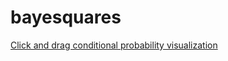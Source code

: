 # bayesquares

[Click and drag conditional probability visualization](https://tristantrim.github.io/bayesquares/)
